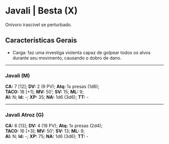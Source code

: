 # Javali | Besta (X)

Onívoro irascível se perturbado.

## Características Gerais

- Carga: faz uma investiga violenta capaz de golpear todos os alvos durante seu movimento, causando o dobro de dano.

---

### Javali (M)

**CA:** 7 [12]; **DV:** 2 (9 PV); **Atq:** 1x presas (1d6);  
**TAC0:** 18 [+1]; **MV:** 50’; **SV:** 15; **ML:** 9;  
**Al:** N; **Id:** -; **XP:** 35; **NA:** 1d6 (3d6); **TT:** -

---

### Javali Atroz (G)

**CA:** 6 [13]; **DV:** 4 (18 PV); **Atq:** 1x presas (2d4);  
**TAC0:** 16 [+3]; **MV:** 50’; **SV:** 13; **ML:** 9;  
**Al:** N; **Id:** -; **XP:** 75; **NA:** 1d6 (3d6); **TT:** -